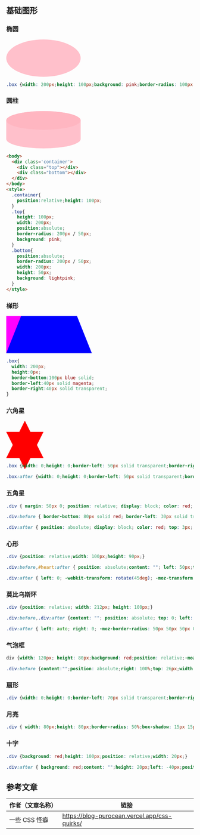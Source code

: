 ## 基础图形

### 椭圆

<div style="width: 200px;height: 100px;background: pink;border-radius: 200px / 100px;"></div>

```css
.box {width: 200px;height: 100px;background: pink;border-radius: 100px / 50px;}
```

### 圆柱

<div style="position:relative;height: 100px;">
  <div style="position:absolute;border-radius: 200px / 50px;width: 200px;height: 100px;background: pink;"></div>
  <div style="position:absolute;border-radius: 200px / 50px;width: 200px;height: 50px;background: lightpink;">
  </div>
</div>

```html
<body>
  <div class='container'>
    <div class="top"></div>
    <div class="bottom"></div>
  </div>
</body>
<style>
  .container{
    position:relative;height: 100px;
  }
  .top{
    height: 100px;
    width: 200px;
    position:absolute;
    border-radius: 200px / 50px;
    background: pink;
  }
  .bottom{
    position:absolute;
    border-radius: 200px / 50px;
    width: 200px;
    height: 50px;
    background: lightpink;
  }
</style>
```

### 梯形

<div style="width: 150px;height:0px;border-bottom:100px blue solid;border-left:40px solid magenta;border-right:40px solid transparent;"></div>

```css
.box{
  width: 200px;
  height:0px;
  border-bottom:100px blue solid;
  border-left:40px solid magenta;
  border-right:40px solid transparent;
}
```

### 六角星

<div style="width: 0;height: 0;border-left: 50px solid transparent;border-right: 50px solid transparent;border-bottom: 100px solid red;position: relative;">
  <div style="width: 0;height: 0;border-left: 50px solid transparent;border-right: 50px solid transparent;border-top: 100px solid red;position: absolute;top: 30px;left: -50px;">  </div>
</div>




```css
.box {width: 0;height: 0;border-left: 50px solid transparent;border-right: 50px solid transparent;border-bottom: 100px solid red;position: relative;}

.box:after {width: 0;height: 0;border-left: 50px solid transparent;border-right: 50px solid transparent;border-top: 100px solid red;position: absolute;content: "";top: 30px;left: -50px;}
```

### 五角星

```css
.div { margin: 50px 0; position: relative; display: block; color: red; width: 0px; height: 0px; border-right: 100px solid transparent; border-bottom: 70px solid red; border-left: 100px solid transparent; -moz-transform: rotate(35deg);-webkit-transform: rotate(35deg); -ms-transform: rotate(35deg); -o-transform:rotate(35deg);}

.div:before { border-bottom: 80px solid red; border-left: 30px solid transparent; border-right: 30px solid transparent; position: absolute; height: 0; width: 0; top: -45px;left: -65px;display: block;content: ""; -webkit-transform: rotate(-35deg);-moz-transform: rotate(-35deg); -ms-transform:rotate(-35deg);-o-transform:rotate(-35deg);}

.div:after { position: absolute; display: block; color: red; top: 3px; left: -105px;width: 0px;height: 0px;border-right:100px solid transparent; border-bottom:70px solid red;border-left: 100px solid transparent;-webkit-transform: rotate(-70deg); -moz-transform: rotate(-70deg); -ms-transform: rotate(-70deg);-o-transform: rotate(-70deg);content: '';}
```

### 心形

```css
.div {position: relative;width: 100px;height: 90px;}

.div:before,#heart:after { position: absolute;content: ""; left: 50px;top: 0;width: 50px;height: 80px;background: red; -moz-border-radius: 50px 50px 0 0; border-radius: 50px 50px 0 0;-webkit-transform: rotate(-45deg);-moz-transform: rotate(-45deg); -ms-transform: rotate(-45deg); -o-transform: rotate(-45deg);transform: rotate(-45deg); -webkit-transform-origin: 0 100%;-moz-transform-origin: 0 100%;-ms-transform-origin: 0 100%; -o-transform-origin: 0 100%; transform-origin: 0 100%;}

.div:after { left: 0; -webkit-transform: rotate(45deg); -moz-transform: rotate(45deg); -ms-transform: rotate(45deg); -o-transform: rotate(45deg); transform: rotate(45deg); -webkit-transform-origin: 100% 100%;-moz-transform-origin: 100% 100%; -ms-transform-origin: 100% 100%; -o-transform-origin: 100% 100%; transform-origin :100% 100%;}
```

### 莫比乌斯环

```css
.div {position: relative; width: 212px; height: 100px;}

.div:before,.div:after {content: ""; position: absolute; top: 0; left: 0; width: 60px;height: 60px;border: 20px solid red; -moz-border-radius: 50px 50px 0 50px;border-radius: 50px 50px 0 50px;-webkit-transform: rotate(-45deg);-moz-transform: rotate(-45deg);-ms-transform: rotate(-45deg); -o-transform: rotate(-45deg);transform: rotate(-45deg);}

.div:after { left: auto; right: 0; -moz-border-radius: 50px 50px 50px 0;border-radius: 50px 50px 50px 0; -webkit-transform: rotate(45deg); -moz-transform: rotate(45deg); -ms-transform: rotate(45deg);-o-transform: rotate(45deg);transform: rotate(45deg);}
```

### 气泡框

```css
div {width: 120px; height: 80px;background: red;position: relative;-moz-border-radius:10px; -webkit-border-radius: 10px;border-radius: 10px;}

.div:before {content:"";position: absolute;right: 100%;top: 26px;width: 0; height: 0;border-top: 13px solid transparent; border-right: 26px solid red;border-bottom: 13px solid transparent;}
```

### 扇形

```css
.div {width: 0;height: 0;border-left: 70px solid transparent;border-right: 70px solid transparent;border-top: 100px solid red; -moz-border-radius: 50%; -webkit-border-radius: 50%;border-radius: 50%;}
```

### 月亮

```css
.div { width: 80px;height: 80px;border-radius: 50%;box-shadow: 15px 15px 0 0 red;}
```

### 十字

```css
.div {background: red;height: 100px;position: relative;width: 20px;}

.div:after { background: red;content: "";height: 20px;left: -40px;position: absolute;top:40px;width: 100px;}
```

## 参考文章

| 作者（文章名称） | 链接                                         |
| ---------------- | -------------------------------------------- |
| 一些 CSS 怪癖    | https://blog-purocean.vercel.app/css-quirks/ |

